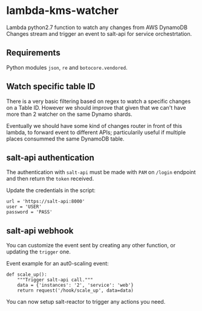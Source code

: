 # lambda-kms-watcher

Lambda python2.7 function to watch any changes from AWS DynamoDB Changes stream and trigger an event to salt-api for service orchestrtation.


## Requirements

Python modules `json`, `re` and `botocore.vendored`.


## Watch specific table ID 

There is a very basic filtering based on regex to watch a specific changes on a Table ID. 
However we should improve that given that we can't have more than 2 watcher on the same Dynamo shards. 

Eventually we should have some kind of changes router in front of this lambda, to forward event to different APIs; particularily useful if multiple places consummed the same DynamoDB table.


## salt-api authentication

The authentication with `salt-api` must be made with `PAM` on `/login` endpoint and then return the `token` received.

Update the credentials in the script:

```
url = 'https://salt-api:8000'
user = 'USER'
password = 'PASS'
```


## salt-api webhook

You can customize the event sent by creating any other function, or updating the `trigger` one.

Event example for an aut0-scaling event:

```
def scale_up():
    """Trigger salt-api call."""
    data = {'instances': '2', 'service': 'web'}
    return request('/hook/scale_up', data=data)
```

You can now setup salt-reactor to trigger any actions you need.